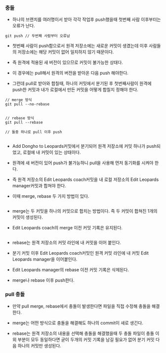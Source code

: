 ### 충돌

* 하나의 브랜치를 여러명이서 받아 각각 작업후 push했을때 첫번째 사람 이후부터는 오류가 난다.

```
git push // 두번째 사람부터 오류남
```

* 첫번째 사람이 push함으로서 원격 저장소에는 새로운 커밋이 생겼는데 이후 사람들의 저장소에는 해당 커밋이 없어 일치하지 않기 때문이다.

* 즉 원격에 적용된 새 버전이 있으므로 커밋이 불가능한 상태다.

* 이 경우에는 pull해서 원격의 버전을 받아온 다음 push 해야한다.

* 그런데 pull로 받아와 합칠때, 하나의 커밋에서 분기된 후 첫번째사람이 원격에 push한 커밋과 내가 로컬에서 만든 커밋을 어떻게 합칠지 정해야 한다.

```
// merge 방식
git pull --no-rebase


// rebase 방식
git pull --rebase

// 둘중 하나로 pull 이후 push
```

<img src="">

* Add Dongho to Leopards커밋에서 분기되어 원격 저장소에 커밋 하나가 push되었고, 로컬에 내 커밋이 있는 상태이다.

* 원격에 새 버전이 있어 push가 불가능하니 pull을 사용해 먼저 동기화를 시켜야 한다. 

* 즉 원격 저장소의 Edit Leopards coach커밋을 내 로컬 저장소의 Edit Leopards manager커밋과 합쳐야 한다.

* 이때 merge, rebase 두 가지 방법이 있다.

<img src="">

* merge는 두 커밋을 하나의 커밋으로 합치는 방법이다. 즉 두 커밋이 합쳐진 1개의 커밋이 생성된다.

* Edit Leopards coach의 merge 이전 커밋 기록은 유지된다.

<img src="">

* rebase는 원격 저장소의 커밋 라인에 내 커밋을 이어 붙인다.

* 분기 커밋 이후 Edit Leopards coach커밋인 원격 커밋 라인에 내 커밋 Edit Leopards manager을 이어붙인다.

* Edit Leopards manager의 rebase 이전 커밋 기록은 삭제된다.

* merge나 rebase 이후 push한다.


### pull 충돌

* 만약 pull merge, rebase에서 충돌이 발생한다면 파일을 직접 수정해 충돌을 해결한다.

* merge는 어떤 방식으로 충돌을 해결해도 하나의 commit이 새로 생긴다.

* rebase는 원격 저장소의 내용을 선택해 충돌을 해결했을때 두 충돌 파일이 충돌 이외 부분이 모두 동일하다면 굳이 두개의 커밋 기록을 남길 필요가 없어 분기 커밋 다음 하나의 커밋만 생성된다.

